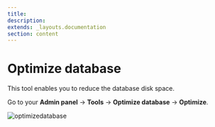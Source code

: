 ```yaml
---
title:
description:
extends: _layouts.documentation
section: content
---
```


# Optimize database

This tool enables you to reduce the database disk space.

Go to your **Admin panel** -> **Tools** -> **Optimize database** -> **Optimize**.

![optimizedatabase](/assets/images/optimizedatabase.png)

